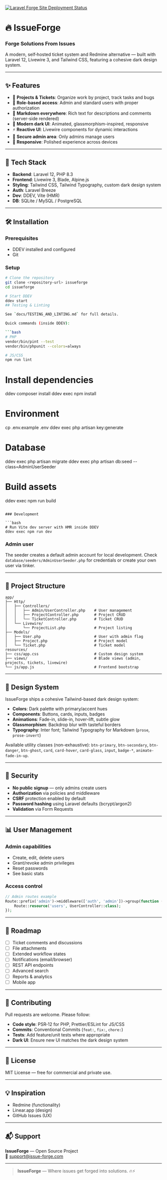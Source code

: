 [![Laravel Forge Site Deployment Status](https://img.shields.io/endpoint?url=https%3A%2F%2Fforge.laravel.com%2Fsite-badges%2F4ef06724-84ca-448c-bdc6-0e1b5cc961b1%3Fdate%3D1%26label%3D1%26commit%3D1&style=plastic)](https://forge.laravel.com/servers/956420/sites/2838828)

# 🔥 IssueForge

### Forge Solutions From Issues

A modern, self‑hosted ticket system and Redmine alternative — built with Laravel 12, Livewire 3, and Tailwind CSS, featuring a cohesive dark design system.

---

## ✨ Features

- 🎫 **Projects & Tickets**: Organize work by project, track tasks and bugs
- 👥 **Role-based access**: Admin and standard users with proper authorization
- 💬 **Markdown everywhere**: Rich text for descriptions and comments (server-side rendered)
- 🌙 **Modern dark UI**: Animated, glassmorphism-inspired, responsive
- ⚡ **Reactive UI**: Livewire components for dynamic interactions
- 🔐 **Secure admin area**: Only admins manage users
- 📱 **Responsive**: Polished experience across devices

---

## 🚀 Tech Stack

- **Backend**: Laravel 12, PHP 8.3
- **Frontend**: Livewire 3, Blade, Alpine.js
- **Styling**: Tailwind CSS, Tailwind Typography, custom dark design system
- **Auth**: Laravel Breeze
- **Dev**: DDEV, Vite (HMR)
- **DB**: SQLite / MySQL / PostgreSQL

---

## 🛠️ Installation

### Prerequisites

- DDEV installed and configured
- Git

### Setup

````bash
# Clone the repository
git clone <repository-url> issueforge
cd issueforge

# Start DDEV
ddev start
## Testing & Linting

See `docs/TESTING_AND_LINTING.md` for full details.

Quick commands (inside DDEV):

```bash
# PHP
vendor/bin/pint --test
vendor/bin/phpunit --colors=always

# JS/CSS
npm run lint
````

# Install dependencies

ddev composer install
ddev exec npm install

# Environment

cp .env.example .env
ddev exec php artisan key:generate

# Database

ddev exec php artisan migrate
ddev exec php artisan db:seed --class=AdminUserSeeder

# Build assets

ddev exec npm run build

````

### Development

```bash
# Run Vite dev server with HMR inside DDEV
ddev exec npm run dev
````

### Admin user

The seeder creates a default admin account for local development. Check `database/seeders/AdminUserSeeder.php` for credentials or create your own user via tinker.

---

## 📁 Project Structure

```
app/
├── Http/
│   ├── Controllers/
│   │   ├── Admin/UserController.php    # User management
│   │   ├── ProjectController.php       # Project CRUD
│   │   └── TicketController.php        # Ticket CRUD
│   └── Livewire/
│       └── ProjectList.php             # Project listing
├── Models/
│   ├── User.php                        # User with admin flag
│   ├── Project.php                     # Project model
│   └── Ticket.php                      # Ticket model
resources/
├── css/app.css                         # Custom design system
├── views/                              # Blade views (admin, projects, tickets, livewire)
└── js/app.js                           # Frontend bootstrap
```

---

## 🎨 Design System

IssueForge ships a cohesive Tailwind-based dark design system:

- **Colors**: Dark palette with primary/accent hues
- **Components**: Buttons, cards, inputs, badges
- **Animations**: Fade-in, slide-in, hover-lift, subtle glow
- **Glassmorphism**: Backdrop blur with tasteful borders
- **Typography**: Inter font; Tailwind Typography for Markdown (`prose`, `prose-invert`)

Available utility classes (non-exhaustive): `btn-primary`, `btn-secondary`, `btn-danger`, `btn-ghost`, `card`, `card-hover`, `card-glass`, `input`, `badge-*`, `animate-fade-in-up`.

---

## 🔐 Security

- **No public signup** — only admins create users
- **Authorization** via policies and middleware
- **CSRF** protection enabled by default
- **Password hashing** using Laravel defaults (bcrypt/argon2)
- **Validation** via Form Requests

---

## 📊 User Management

### Admin capabilities

- Create, edit, delete users
- Grant/revoke admin privileges
- Reset passwords
- See basic stats

### Access control

```php
// Admin routes example
Route::prefix('admin')->middleware(['auth', 'admin'])->group(function () {
    Route::resource('users', UserController::class);
});
```

---

## 🎯 Roadmap

- [ ] Ticket comments and discussions
- [ ] File attachments
- [ ] Extended workflow states
- [ ] Notifications (email/browser)
- [ ] REST API endpoints
- [ ] Advanced search
- [ ] Reports & analytics
- [ ] Mobile app

---

## 🤝 Contributing

Pull requests are welcome. Please follow:

- **Code style**: PSR‑12 for PHP, Prettier/ESLint for JS/CSS
- **Commits**: Conventional Commits (`feat:`, `fix:`, `chore:`)
- **Tests**: Add feature/unit tests where appropriate
- **Dark UI**: Ensure new UI matches the dark design system

---

## 📄 License

MIT License — free for commercial and private use.

---

## 💡 Inspiration

- Redmine (functionality)
- Linear.app (design)
- GitHub Issues (UX)

---

## 📬 Support

**IssueForge** — Open Source Project  
📧 [support@issue-forge.com](mailto:support@issue-forge.com)

---

> **IssueForge** — Where issues get forged into solutions. 🔥⚡
